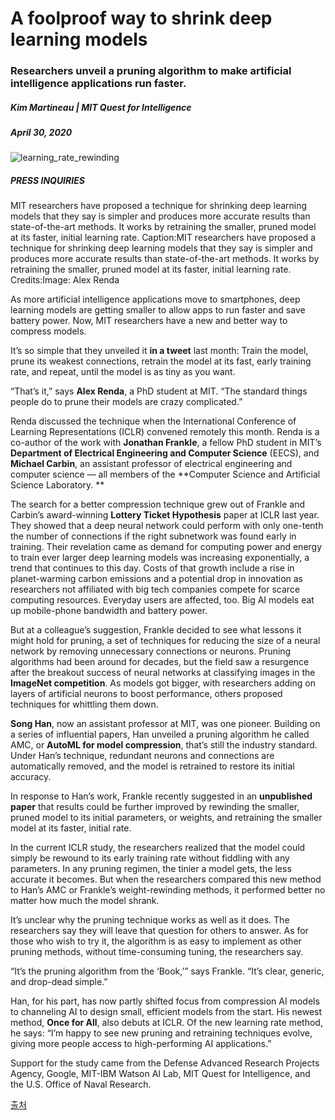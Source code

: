 # A foolproof way to shrink deep learning models
### Researchers unveil a pruning algorithm to make artificial intelligence applications run faster.
##### Kim Martineau | MIT Quest for Intelligence
##### April 30, 2020

![learning_rate_rewinding](https://user-images.githubusercontent.com/52484999/92462385-5f8c2600-f205-11ea-9caa-7a1089e9e98b.png)


##### PRESS INQUIRIES
MIT researchers have proposed a technique for shrinking deep learning models that they say is simpler and produces more accurate results than state-of-the-art methods. It works by retraining the smaller, pruned model at its faster, initial learning rate.
Caption:MIT researchers have proposed a technique for shrinking deep learning models that they say is simpler and produces more accurate results than state-of-the-art methods. It works by retraining the smaller, pruned model at its faster, initial learning rate.
Credits:Image: Alex Renda


As more artificial intelligence applications move to smartphones, deep learning models are getting smaller to allow apps to run faster and save battery power. Now, MIT researchers have a new and better way to compress models. 

It’s so simple that they unveiled it **in a tweet** last month: Train the model, prune its weakest connections, retrain the model at its fast, early training rate, and repeat, until the model is as tiny as you want. 

“That’s it,” says **Alex Renda**, a PhD student at MIT. “The standard things people do to prune their models are crazy complicated.” 

Renda discussed the technique when the International Conference of Learning Representations (ICLR) convened remotely this month. Renda is a co-author of the work with **Jonathan Frankle**, a fellow PhD student in MIT’s **Department of Electrical Engineering and Computer Science** (EECS), and **Michael Carbin**, an assistant professor of electrical engineering and computer science — all members of the **Computer Science and Artificial Science Laboratory.  **

The search for a better compression technique grew out of Frankle and Carbin’s award-winning **Lottery Ticket Hypothesis** paper at ICLR last year. They showed that a deep neural network could perform with only one-tenth the number of connections if the right subnetwork was found early in training. Their revelation came as demand for computing power and energy to train ever larger deep learning models was increasing exponentially, a trend that continues to this day. Costs of that growth include a rise in planet-warming carbon emissions and a potential drop in innovation as researchers not affiliated with big tech companies compete for scarce computing resources. Everyday users are affected, too. Big AI models eat up mobile-phone bandwidth and battery power.

But at a colleague’s suggestion, Frankle decided to see what lessons it might hold for pruning, a set of techniques for reducing the size of a neural network by removing unnecessary connections or neurons. Pruning algorithms had been around for decades, but the field saw a resurgence after the breakout success of neural networks at classifying images in the **ImageNet competition**. As models got bigger, with researchers adding on layers of artificial neurons to boost performance, others proposed techniques for whittling them down. 

**Song Han**, now an assistant professor at MIT, was one pioneer. Building on a series of influential papers, Han unveiled a pruning algorithm he called AMC, or **AutoML for model compression**, that’s still the industry standard. Under Han’s technique, redundant neurons and connections are automatically removed, and the model is retrained to restore its initial accuracy. 

In response to Han’s work, Frankle recently suggested in an **unpublished paper** that results could be further improved by rewinding the smaller, pruned model to its initial parameters, or weights, and retraining the smaller model at its faster, initial rate. 

In the current ICLR study, the researchers realized that the model could simply be rewound to its early training rate without fiddling with any parameters. In any pruning regimen, the tinier a model gets, the less accurate it becomes. But when the researchers compared this new method to Han’s AMC or Frankle’s weight-rewinding methods, it performed better no matter how much the model shrank. 

It’s unclear why the pruning technique works as well as it does. The researchers say they will leave that question for others to answer. As for those who wish to try it, the algorithm is as easy to implement as other pruning methods, without time-consuming tuning, the researchers say. 

“It’s the pruning algorithm from the ‘Book,’” says Frankle. “It’s clear, generic, and drop-dead simple.”

Han, for his part, has now partly shifted focus from compression AI models to channeling AI to design small, efficient models from the start. His newest method, **Once for All**, also debuts at ICLR. Of the new learning rate method, he says: “I’m happy to see new pruning and retraining techniques evolve, giving more people access to high-performing AI applications.” 

Support for the study came from the Defense Advanced Research Projects Agency, Google, MIT-IBM Watson AI Lab, MIT Quest for Intelligence, and the U.S. Office of Naval Research.

[출처](https://news.mit.edu/2020/foolproof-way-shrink-deep-learning-models-0430?fbclid=IwAR06_GqJ4mRd06xUH8WBOCbLiY0ApS1x0lsqoMhA7TUSEyGTAat1oCP1H6Q)
